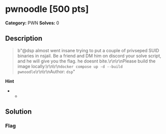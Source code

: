 # pwnoodle [500 pts]

**Category:** PWN
**Solves:** 0

## Description
>b"@dsp almost went insane trying to put a couple of privseped SUID binaries in nsjail. Be a friend and DM him on discord your solve script, and he will give you the flag. he doesnt bite.\r\n\r\nPlease build the image locally:\r\n\r\n`docker compose up -d --build pwnoodle`\r\n\r\nAuthor: ``dsp``"

**Hint**
* -

## Solution

### Flag


